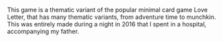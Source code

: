 This game is a thematic variant of the popular minimal card game Love Letter, that has many thematic variants, from adventure time
to munchkin. This was entirely made during a night in 2016 that I spent in a hospital, accompanying my father.
